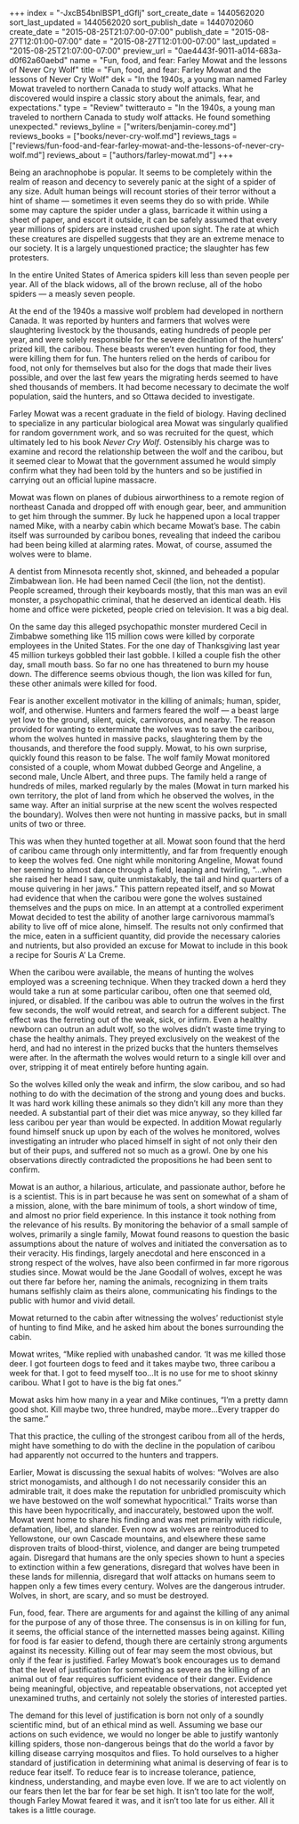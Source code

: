 +++
index = "-JxcB54bnlBSP1_dGflj"
sort_create_date = 1440562020
sort_last_updated = 1440562020
sort_publish_date = 1440702060
create_date = "2015-08-25T21:07:00-07:00"
publish_date = "2015-08-27T12:01:00-07:00"
date = "2015-08-27T12:01:00-07:00"
last_updated = "2015-08-25T21:07:00-07:00"
preview_url = "0ae4443f-9011-a014-683a-d0f62a60aebd"
name = "Fun, food, and fear: Farley Mowat and the lessons of Never Cry Wolf"
title = "Fun, food, and fear: Farley Mowat and the lessons of Never Cry Wolf"
dek = "In the 1940s, a young man named Farley Mowat traveled to northern Canada to study wolf attacks.  What he discovered would inspire a classic story about the animals, fear, and expectations."
type = "Review"
twitterauto = "In the 1940s, a young man traveled to northern Canada to study wolf attacks.  He found something unexpected."
reviews_byline = ["writers/benjamin-corey.md"]
reviews_books = ["books/never-cry-wolf.md"]
reviews_tags = ["reviews/fun-food-and-fear-farley-mowat-and-the-lessons-of-never-cry-wolf.md"]
reviews_about = ["authors/farley-mowat.md"]
+++

Being an arachnophobe is popular. It seems to be completely within the realm of reason and decency to severely panic at the sight of a spider of any size. Adult human beings will recount stories of their terror without a hint of shame  — sometimes it even seems they do so with pride. While some may capture the spider under a glass, barricade it within using a sheet of paper, and escort it outside, it can be safely assumed that every year millions of spiders are instead crushed upon sight. The rate at which these creatures are dispelled suggests that they are an extreme menace to our society. It is a largely unquestioned practice; the slaughter has few protesters.  

In the entire United States of America spiders kill less than seven people per year. All of the black widows, all of the brown recluse, all of the hobo spiders — a measly seven people. 

<div class="break"></div>

At the end of the 1940s a massive wolf problem had developed in northern Canada. It was reported by hunters and farmers that wolves were slaughtering livestock by the thousands, eating hundreds of people per year, and were solely responsible for the severe declination of the hunters’ prized kill, the caribou. These beasts weren’t even hunting for food, they were killing them for fun. The hunters relied on the herds of caribou for food, not only for themselves but also for the dogs that made their lives possible, and over the last few years the migrating herds seemed to have shed thousands of members. It had become necessary to decimate the wolf population, said the hunters, and so Ottawa decided to investigate. 

Farley Mowat was a recent graduate in the field of biology. Having declined to specialize in any particular biological area Mowat was singularly qualified for random government work, and so was recruited for the quest, which ultimately led to his book *Never Cry Wolf*. Ostensibly his charge was to examine and record the relationship between the wolf and the caribou, but it seemed clear to Mowat that the government assumed he would simply confirm what they had been told by the hunters and so be justified in carrying out an official lupine massacre.

Mowat was flown on planes of dubious airworthiness to a remote region of northeast Canada and dropped off with enough gear, beer, and ammunition to get him through the summer. By luck he happened upon a local trapper named Mike, with a nearby cabin which became Mowat’s base. The cabin itself was surrounded by caribou bones, revealing that indeed the caribou had been being killed at alarming rates. Mowat, of course, assumed the wolves were to blame.

<div class="break"></div>

A dentist from Minnesota recently shot, skinned, and beheaded a popular Zimbabwean lion. He had been named Cecil (the lion, not the dentist). People screamed, through their keyboards mostly, that this man was an evil monster, a psychopathic criminal, that he deserved an identical death. His home and office were picketed, people cried on television. It was a big deal.

On the same day this alleged psychopathic monster murdered Cecil in Zimbabwe something like 115 million cows were killed by corporate employees in the United States. For the one day of Thanksgiving last year 45 million turkeys gobbled their last gobble. I killed a couple fish the other day, small mouth bass. So far no one has threatened to burn my house down. The difference seems obvious though, the lion was killed for fun, these other animals were killed for food.

Fear is another excellent motivator in the killing of animals; human, spider, wolf, and otherwise. Hunters and farmers feared the wolf — a beast large yet low to the ground, silent, quick, carnivorous, and nearby. The reason provided for wanting to exterminate the wolves was to save the caribou, whom the wolves hunted in massive packs, slaughtering them by the thousands, and therefore the food supply. Mowat, to his own surprise, quickly found this reason to be false. The wolf family Mowat monitored consisted of a couple, whom Mowat dubbed George and Angeline, a second male, Uncle Albert, and three pups. The family held a range of hundreds of miles, marked regularly by the males (Mowat in turn marked his own territory, the plot of land from which he observed the wolves, in the same way. After an initial surprise at the new scent the wolves respected the boundary). Wolves then were not hunting in massive packs, but in small units of two or three. 

This was when they hunted together at all. Mowat soon found that the herd of caribou came through only intermittently, and far from frequently enough to keep the wolves fed. One night while monitoring Angeline, Mowat found her seeming to almost dance through a field, leaping and twirling, “…when she raised her head I saw, quite unmistakably, the tail and hind quarters of a mouse quivering in her jaws.”  This pattern repeated itself, and so Mowat had evidence that when the caribou were gone the wolves sustained themselves and the pups on mice. In an attempt at a controlled experiment Mowat decided to test the ability of another large carnivorous mammal’s ability to live off of mice alone, himself. The results not only confirmed that the mice, eaten in a sufficient quantity, did provide the necessary calories and nutrients, but also provided an excuse for Mowat to include in this book a recipe for Souris A’ La Creme.

<div class="break"></div>

When the caribou were available, the means of hunting the wolves employed was a screening technique. When they tracked down a herd they would take a run at some particular caribou, often one that seemed old, injured, or disabled. If the caribou was able to outrun the wolves in the first few seconds, the wolf would retreat, and search for a different subject. The effect was the ferreting out of the weak, sick, or infirm. Even a healthy newborn can outrun an adult wolf, so the wolves didn’t waste time trying to chase the healthy animals. They preyed exclusively on the weakest of the herd, and had no interest in the prized bucks that the hunters themselves were after. In the aftermath the wolves would return to a single kill over and over, stripping it of meat entirely before hunting again. 

So the wolves killed only the weak and infirm, the slow caribou, and so had nothing to do with the decimation of the strong and young does and bucks. It was hard work killing these animals so they didn’t kill any more than they needed. A substantial part of their diet was mice anyway, so they killed far less caribou per year than would be expected. In addition Mowat regularly found himself snuck up upon by each of the wolves he monitored, wolves investigating an intruder who placed himself in sight of not only their den but of their pups, and suffered not so much as a growl. One by one his observations directly contradicted the propositions he had been sent to confirm.  

<div class="break"></div>

Mowat is an author, a hilarious, articulate, and passionate author, before he is a scientist. This is in part because he was sent on somewhat of a sham of a mission, alone, with the bare minimum of tools, a short window of time, and almost no prior field experience. In this instance it took nothing from the relevance of his results. By monitoring the behavior of a small sample of wolves, primarily a single family, Mowat found reasons to question the basic assumptions about the nature of wolves and initiated the conversation as to their veracity. His findings, largely anecdotal and here ensconced in a strong respect of the wolves, have also been confirmed in far more rigorous studies since. Mowat would be the Jane Goodall of wolves, except he was out there far before her, naming the animals, recognizing in them traits humans selfishly claim as theirs alone, communicating his findings to the public with humor and vivid detail.

Mowat returned to the cabin after witnessing the wolves’ reductionist style of hunting to find Mike, and he asked him about the bones surrounding the cabin. 

Mowat writes, “Mike replied with unabashed candor. ‘It was me killed those deer. I got fourteen dogs to feed and it takes maybe two, three caribou a week for that. I got to feed myself too…It is no use for me to shoot skinny caribou. What I got to have is the big fat ones.” 

Mowat asks him how many in a year and Mike continues, “I’m a pretty damn good shot. Kill maybe two, three hundred, maybe more…Every trapper do the same.”

That this practice, the culling of the strongest caribou from all of the herds, might have something to do with the decline in the population of caribou had apparently not occurred to the hunters and trappers.

Earlier, Mowat is discussing the sexual habits of wolves: “Wolves are also strict monogamists, and although I do not necessarily consider this an admirable trait, it does make the reputation for unbridled promiscuity which we have bestowed on the wolf somewhat hypocritical.” Traits worse than this have been hypocritically, and inaccurately, bestowed upon the wolf. Mowat went home to share his finding and was met primarily with ridicule, defamation, libel, and slander. Even now as wolves are reintroduced to Yellowstone, our own Cascade mountains, and elsewhere these same disproven traits of blood-thirst, violence, and danger are being trumpeted again. Disregard that humans are the only species shown to hunt a species to extinction within a few generations, disregard that wolves have been in these lands for millennia, disregard that wolf attacks on humans seem to happen only a few times every century. Wolves are the dangerous intruder. Wolves, in short, are scary, and so must be destroyed.

<div class="break"></div>

Fun, food, fear. There are arguments for and against the killing of any animal for the purpose of any of those three. The consensus is in on killing for fun, it seems, the official stance of the internetted masses being against. Killing for food is far easier to defend, though there are certainly strong arguments against its necessity. Killing out of fear may seem the most obvious, but only if the fear is justified. Farley Mowat’s book encourages us to demand that the level of justification for something as severe as the killing of an animal out of fear requires sufficient evidence of their danger. Evidence being meaningful, objective, and repeatable observations, not accepted yet unexamined truths, and certainly not solely the stories of interested parties.

The demand for this level of justification is born not only of a soundly scientific mind, but of an ethical mind as well. Assuming we base our actions on such evidence, we would no longer be able to justify wantonly killing spiders, those non-dangerous beings that do the world a favor by killing disease carrying mosquitos and flies.  To hold ourselves to a higher standard of justification in determining what animal is deserving of fear is to reduce fear itself. To reduce fear is to increase tolerance, patience, kindness, understanding, and maybe even love. If we are to act violently on our fears then let the bar for fear be set high. It isn’t too late for the wolf, though Farley Mowat feared it was, and it isn’t too late for us either. All it takes is a little courage.
